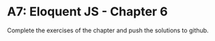# A7: Eloquent JS - Chapter 6

Complete the exercises of the chapter and push the solutions to github.
